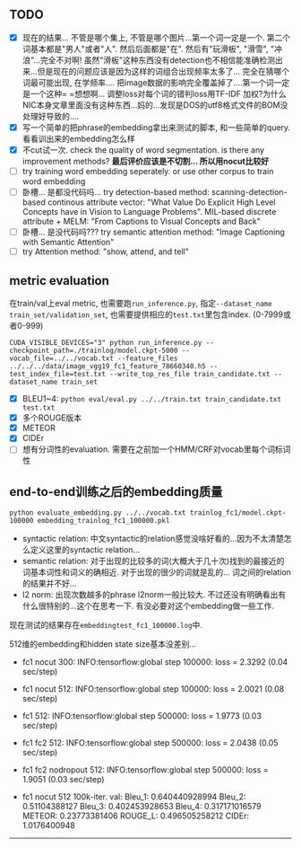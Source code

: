 TODO
-----
- [x] 现在的结果... 不管是哪个集上, 不管是哪个图片...第一个词一定是一个. 第二个词基本都是"男人"或者"人". 然后后面都是"在". 然后有"玩滑板", "滑雪", "冲浪"...完全不对啊! 虽然"滑板"这种东西没有detection也不相信能准确检测出来...但是现在的问题应该是因为这样的词组合出现频率太多了... 完全在猜哪个词最可能出现, 在学频率.... 把image数据的影响完全覆盖掉了....第一个词一定是一个这种= =想想啊... 调整loss对每个词的错判loss用TF-IDF 加权?为什么NIC本身文章里面没有这种东西...妈的...发现是DOS的utf8格式文件的BOM没处理好导致的....
- [x] 写一个简单的把phrase的embedding拿出来测试的脚本, 和一些简单的query. 看看训出来的embedding怎么样
- [x] 不cut试一次. check the quality of word segmentation. is there any improvement methods? **最后评价应该是不切割... 所以用nocut比较好**
- [ ] try training word embedding seperately. or use other corpus to train word embedding
- [ ] 卧槽... 是都没代码吗... try detection-based method: scanning-detection-based continous attribute vector: "What Value Do Explicit High Level Concepts have in Vision to Language Problems". MIL-based discrete attribute + MELM: "From Captions to Visual Concepts and Back"
- [ ] 卧槽... 是没代码吗??? try semantic attention method: "Image Captioning with Semantic Attention"
- [ ] try Attention method: "show, attend, and tell"

metric evaluation
----

在train/val上eval metric, 也需要跑`run_inference.py`, 指定`--dataset_name train_set/validation_set`, 也需要提供相应的`test.txt`里包含index. (0-7999或者0-999)
```
CUDA_VISIBLE_DEVICES="3" python run_inference.py --checkpoint_path=./trainlog/model.ckpt-5000 --vocab_file=../../vocab.txt --feature_files ../../../data/image_vgg19_fc1_feature_78660340.h5 --test_index_file=test.txt --write_top_res_file train_candidate.txt --dataset_name train_set
```

- [x] BLEU1~4: `python eval/eval.py ../../train.txt train_candidate.txt test.txt`
- [x] 多个ROUGE版本
- [x] METEOR
- [x] CIDEr
- [ ] 想有分词性的evaluation. 需要在之前加一个HMM/CRF对vocab里每个词标词性

end-to-end训练之后的embedding质量
----

`python evaluate_embedding.py ../../vocab.txt trainlog_fc1/model.ckpt-100000 embedding_trainlog_fc1_100000.pkl`

* syntactic relation: 中文syntactic的relation感觉没啥好看的...因为不太清楚怎么定义这里的syntactic relation...
* semantic relation: 对于出现的比较多的词(大概大于几十次)找到的最接近的词基本词性和词义的确相近. 对于出现的很少的词就是乱的... 词之间的relation的结果并不好...
* l2 norm: 出现次数越多的phrase l2norm一般比较大. 不过还没有明确看出有什么很特别的...这个在思考一下. 有没必要对这个embedding做一些工作.

现在测试的结果存在`embeddingtest_fc1_100000.log`中.



512维的embedding和hidden state size基本没差别...
* fc1 nocut 300: INFO:tensorflow:global step 100000: loss = 2.3292 (0.04 sec/step)
* fc1 nocut 512: INFO:tensorflow:global step 100000: loss = 2.0021 (0.08 sec/step)
* fc1 512: INFO:tensorflow:global step 500000: loss = 1.9773 (0.03 sec/step)
* fc1 fc2 512: INFO:tensorflow:global step 500000: loss = 2.0438 (0.05 sec/step)
* fc1 fc2 nodropout 512: INFO:tensorflow:global step 500000: loss = 1.9051 (0.03 sec/step)

* fc1 nocut 512 100k-iter. val:
Bleu_1: 0.640440928994
Bleu_2: 0.51104388127
Bleu_3: 0.402453928653
Bleu_4: 0.317171016579
METEOR: 0.23773381406
ROUGE_L: 0.496505258212
CIDEr: 1.0176400948
------